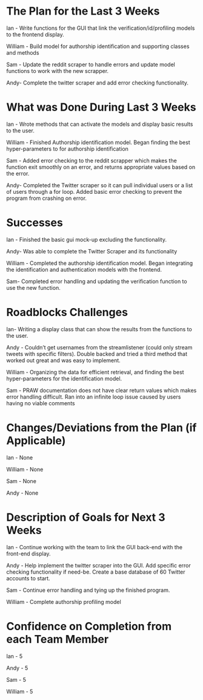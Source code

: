 # The Plan for the Last 3 Weeks

Ian - Write functions for the GUI that link the verification/id/profiling models to the frontend display.


William - Build model for authorship identification and supporting classes and methods


Sam - Update the reddit scraper to handle errors and update model functions to work with the new scrapper.


Andy- Complete the twitter scraper and add error checking functionality.


# What was Done During Last 3 Weeks

Ian - Wrote methods that can activate the models and display basic results to the user.


William - Finished Authorship identification model. Began finding the best hyper-parameters to for authorship identification


Sam - Added error checking to the reddit scrapper which makes the function exit smoothly on an error, and returns appropriate values based on the error.


Andy- Completed the Twitter scraper so it can pull individual users or a list of users through a for loop. Added basic error checking to prevent the program from crashing on error.

 

# Successes

Ian - Finished the basic gui mock-up excluding the functionality.


Andy- Was able to complete the  Twitter Scraper and its functionality 


William - Completed the authorship identification model. Began integrating the identification and authentication models with the frontend.

Sam- Completed error handling and updating the verification function to use the new function.


# Roadblocks Challenges

Ian- Writing a display class that can show the results from the functions to the user.


Andy - Couldn’t get usernames from the streamlistener (could only stream tweets  with specific filters). Double backed and tried a third method that worked out great and was easy to implement.


William - Organizing the data for efficient retrieval, and finding the best hyper-parameters for the identification model. 


Sam - PRAW documentation does not have clear return values which makes error handling difficult. Ran into an infinite loop issue caused by users having no viable comments


# Changes/Deviations from the Plan (if Applicable)

Ian - None

William - None

Sam - None

Andy - None


# Description of Goals for Next 3 Weeks

Ian - Continue working with the team to link the GUI back-end with the front-end display.


Andy - Help implement the twitter  scraper into the GUI. Add specific error checking functionality if need-be. Create a base database of 60 Twitter accounts to start.


Sam - Continue error handling and tying up the finished program.


William - Complete authorship profiling model


# Confidence on Completion from each Team Member

Ian - 5

Andy - 5

Sam - 5

William - 5

